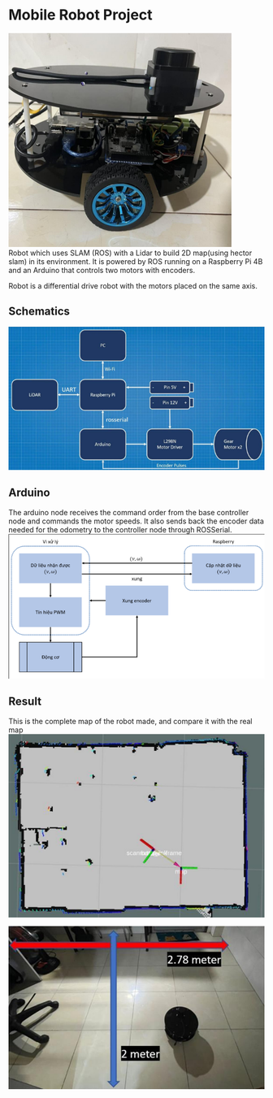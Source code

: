 # Mobile Robot Project
![alt text](/Images/image.png)  
Robot which uses SLAM (ROS) with a Lidar to build 2D map(using hector slam) in its environment. It is powered by ROS running on a Raspberry Pi 4B and an Arduino that controls two motors with encoders.  

Robot is a differential drive robot with the motors placed on the same axis.  

## Schematics
![alt text](/Images/DesignSystem.png)  

## Arduino
The arduino node receives the command order from the base controller node and commands the motor speeds. It also sends back the encoder data needed for the odometry to the controller node through ROSSerial.  
![alt text](/Images/Arduino.png)  

## Result
This is the complete map of the robot made, and compare it with the real map  
![alt text](./Images/result.png)  

![alt text](./Images/realmap.png)